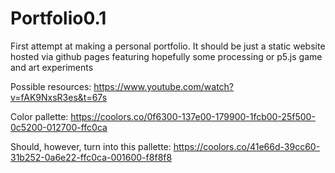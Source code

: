 # Portfolio0.1
First attempt at making a personal portfolio. It should be just a static website hosted via github pages featuring hopefully some processing or p5.js game and art experiments

Possible resources: https://www.youtube.com/watch?v=fAK9NxsR3es&t=67s 

Color pallette: 
https://coolors.co/0f6300-137e00-179900-1fcb00-25f500-0c5200-012700-ffc0ca

Should, however, turn into this pallette: https://coolors.co/41e66d-39cc60-31b252-0a6e22-ffc0ca-001600-f8f8f8 